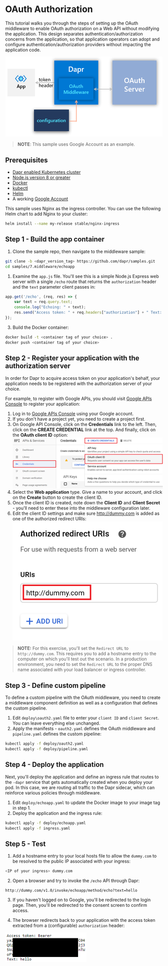 # OAuth Authorization

This tutorial walks you through the steps of setting up the OAuth middleware to enable OAuth authorization on a Web API without modifying the application. This design separates authentication/authorization concerns from the application, so that application operators can adopt and configure authentication/authorization providers without impacting the application code.

![Architecture Diagram](./img/Architecture_Diagram.png)

> **NOTE**: This sample uses Google Account as an example. 

## Prerequisites

- [Dapr enabled Kubernetes cluster](https://github.com/dapr/docs/blob/master/getting-started/environment-setup.md#installing-dapr-on-a-kubernetes-cluster)
- [Node.js version 8 or greater](https://nodejs.org/en/)
- [Docker](https://docs.docker.com/)
- [kubectl](https://kubernetes.io/docs/tasks/tools/install-kubectl/)
- [Helm](https://github.com/helm/helm)
- A working [Google Account](https://accounts.google.com)

This sample uses Nginx as the ingress controller. You can use the following Helm chart to add Nginx to your cluster:

```bash
helm install --name my-release stable/nginx-ingress
```

## Step 1 - Build the app container

1. Clone the sample repo, then navigate to the middleware sample:
```bash
git clone -b <dapr_version_tag> https://github.com/dapr/samples.git
cd samples/7.middleware/echoapp
```
1. Examine the ```app.js``` file. You'll see this is a simple Node.js Express web server with a single ```/echo``` route that returns the ```authorization``` header and the ```text``` parameter client passes in:

```javascript
app.get('/echo', (req, res) => {
    var text = req.query.text;
    console.log("Echoing: " + text);
    res.send("Access token: " + req.headers["authorization"] + " Text: " + text)
});
```
3. Build the Docker container:

```bash
docker build -t <container tag of your choice> .
docker push <container tag of your choice>
```

## Step 2 - Register your application with the authorization server

In order for Dapr to acquire access token on your application's behalf, your application needs to be registered with the authorization server of your choice. 

For example, to register with Google APIs, you should visit [Google APIs Console](https://console.developers.google.com) to register your application:

1. Log in to [Google APIs Console](https://console.developers.google.com) using your Google account.
2. If you don't have a project yet, you need to create a project first.
3. On Google API Console, click on the **Credentials** link to the left. Then, click on the **CREATE CREDENTIAL** link at the top. And finally, click on the **OAuth client ID** option:
   ![API console](img/google-console.png)
4. Select the **Web application** type. Give a name to your account, and click on the **Create** button to create the client ID.
5. Once the client ID is created, note down the **Client ID** and **Client Secret** - you'll need to enter these into the middleware configuration later.
6. Edit the client ID settings and make sure http://dummy.com is added as one of the authorized redirect URIs:
  ![Dummy.com](img/google-dummy.png)
  
> **NOTE:** For this exercise, you'll set the ```Redirect URL``` to ```http://dummy.com```. This requires you to add a hostname entry to the computer on which you'll test out the scenario. In a production environment, you need to set the ```Redirect URL``` to the proper DNS name associated with your load balancer or ingress controller.


## Step 3 - Define custom pipeline

To define a custom pipeline with the OAuth middleware, you need to create a middleware component definition as well as a configuration that defines the custom pipeline.

1. Edit ```deploy\oauth2.yaml``` file to enter your ```client ID``` and ```client Secret```. You can leave everything else unchanged.
2. Apply the manifests - ```oauth2.yaml``` defines the OAuth middleware and ```pipeline.yaml``` defines the custom pipeline:
```bash
kubectl apply -f deploy/oauth2.yaml
kubectl apply -f deploy/pipeline.yaml
```

## Step 4 - Deploy the application
Next, you'll deploy the application and define an ingress rule that routes to the ```-dapr``` service that gets automatically created when you deploy your pod. In this case, we are routing all traffic to the Dapr sidecar, which can reinforce various policies through middleware.

1. Edit ```deploy/echoapp.yaml``` to update the Docker image to your image tag in step 1.
2. Deploy the application and the ingress rule:
```bash
kubectl apply -f deploy/echoapp.yaml
kubectl apply -f ingress.yaml
```
## Step 5 - Test

1. Add a hostname entry to your local hosts file to allow the ```dummy.com``` to be resolved to the public IP associated with your ingress:

```bash
<IP of your ingress> dummy.com
```

2. Open a browser and try to invoke the ```/echo``` API through Dapr:

```
http://dummy.com/v1.0/invoke/echoapp/method/echo?text=hello
```
3. If you haven't logged on to Google, you'll be redirected to the login page. Then, you'll be redirected to the consent screen to confirm access.

4. The browser redirects back to your application with the access token extracted from a (configurable) ```authorization``` header:

![Web Page](./img/webpage.png)
